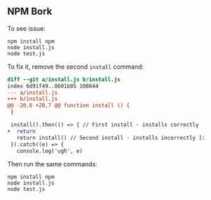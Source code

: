 ## NPM Bork

To see issue:

~~~
npm install npm
node install.js
node test.js
~~~

To fix it, remove the second `install` command:

~~~ diff
diff --git a/install.js b/install.js
index 6d91f49..8601b05 100644
--- a/install.js
+++ b/install.js
@@ -20,6 +20,7 @@ function install () {
 }

 install().then(() => { // First install - installs correctly
+  return
   return install() // Second install - installs incorrectly ]:
 }).catch((e) => {
   console.log('ugh', e)
~~~

Then run the same commands:

~~~
npm install npm
node install.js
node test.js
~~~
